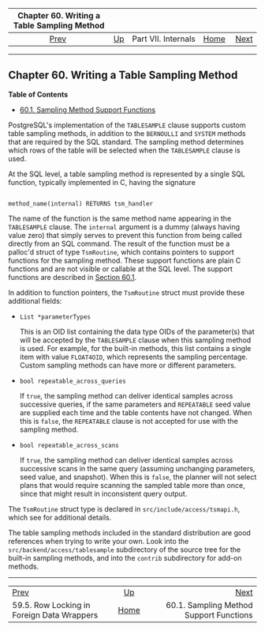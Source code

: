 <!--?xml version="1.0" encoding="UTF-8" standalone="no"?-->

|                 Chapter 60. Writing a Table Sampling Method                |                                            |                     |                                                       |                                                                                       |
| :------------------------------------------------------------------------: | :----------------------------------------- | :-----------------: | ----------------------------------------------------: | ------------------------------------------------------------------------------------: |
| [Prev](fdw-row-locking.html "59.5. Row Locking in Foreign Data Wrappers")  | [Up](internals.html "Part VII. Internals") | Part VII. Internals | [Home](index.html "PostgreSQL 17devel Documentation") |  [Next](tablesample-support-functions.html "60.1. Sampling Method Support Functions") |

***

## Chapter 60. Writing a Table Sampling Method

**Table of Contents**

* [60.1. Sampling Method Support Functions](tablesample-support-functions.html)

PostgreSQL's implementation of the `TABLESAMPLE` clause supports custom table sampling methods, in addition to the `BERNOULLI` and `SYSTEM` methods that are required by the SQL standard. The sampling method determines which rows of the table will be selected when the `TABLESAMPLE` clause is used.

At the SQL level, a table sampling method is represented by a single SQL function, typically implemented in C, having the signature

```

method_name(internal) RETURNS tsm_handler
```

The name of the function is the same method name appearing in the `TABLESAMPLE` clause. The `internal` argument is a dummy (always having value zero) that simply serves to prevent this function from being called directly from an SQL command. The result of the function must be a palloc'd struct of type `TsmRoutine`, which contains pointers to support functions for the sampling method. These support functions are plain C functions and are not visible or callable at the SQL level. The support functions are described in [Section 60.1](tablesample-support-functions.html "60.1. Sampling Method Support Functions").

In addition to function pointers, the `TsmRoutine` struct must provide these additional fields:

* `List *parameterTypes`

    This is an OID list containing the data type OIDs of the parameter(s) that will be accepted by the `TABLESAMPLE` clause when this sampling method is used. For example, for the built-in methods, this list contains a single item with value `FLOAT4OID`, which represents the sampling percentage. Custom sampling methods can have more or different parameters.

* `bool repeatable_across_queries`

    If `true`, the sampling method can deliver identical samples across successive queries, if the same parameters and `REPEATABLE` seed value are supplied each time and the table contents have not changed. When this is `false`, the `REPEATABLE` clause is not accepted for use with the sampling method.

* `bool repeatable_across_scans`

    If `true`, the sampling method can deliver identical samples across successive scans in the same query (assuming unchanging parameters, seed value, and snapshot). When this is `false`, the planner will not select plans that would require scanning the sampled table more than once, since that might result in inconsistent query output.

The `TsmRoutine` struct type is declared in `src/include/access/tsmapi.h`, which see for additional details.

The table sampling methods included in the standard distribution are good references when trying to write your own. Look into the `src/backend/access/tablesample` subdirectory of the source tree for the built-in sampling methods, and into the `contrib` subdirectory for add-on methods.

***

|                                                                            |                                                       |                                                                                       |
| :------------------------------------------------------------------------- | :---------------------------------------------------: | ------------------------------------------------------------------------------------: |
| [Prev](fdw-row-locking.html "59.5. Row Locking in Foreign Data Wrappers")  |       [Up](internals.html "Part VII. Internals")      |  [Next](tablesample-support-functions.html "60.1. Sampling Method Support Functions") |
| 59.5. Row Locking in Foreign Data Wrappers                                 | [Home](index.html "PostgreSQL 17devel Documentation") |                                               60.1. Sampling Method Support Functions |
